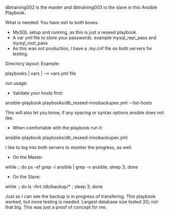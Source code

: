 dbtraining002 is the master and dbtraining003 is the slave in this Ansible Playbook.

What is needed: 
You have ssh to both boxes.
- MySQL setup and running, as this is just a reseed playbook.
- A var yml file to store your passwords. example  mysql_repl_pass  and mysql_root_pass
- As this was not production, I have a .my.cnf file on both servers for testing.

Directory layout:
Example:

playbooks
  |
  vars
  | --> vars.yml file

run usage:

- Validate your hosts first:

ansible-playbook playbooks/db_reseed-innobackupex.yml --list-hosts

This will also let you know, if any spacing or syntax options ansible does not like.

- When comfortable with the playbook run it:

ansible-playbook playbooks/db_reseed-innobackupex.yml

I like to log into both servers to monitor the progress, as well.

- On the Master

while :; do ps -ef grep -i ansible | grep -v ansible; sleep 3; done

- On the Slave:

while :; do ls -lhrt /db/backup/* ; sleep 3; done

Just so I can see the backup is in progress of transfering.
This playbook worked, but more testing is needed.  Largest database size tested 2G; not that big. This was just a proof of concept for me.

